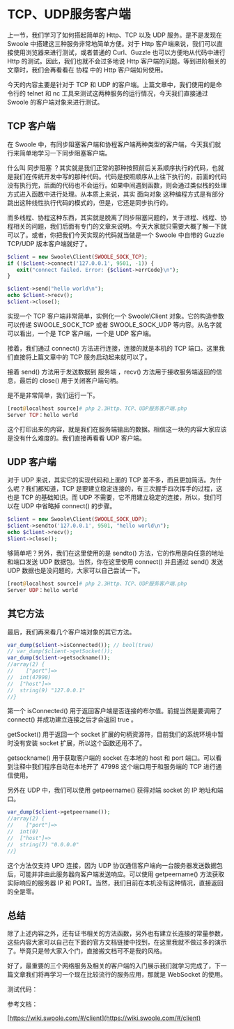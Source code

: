 # TCP、UDP服务客户端

上一节，我们学习了如何搭起简单的 Http、TCP 以及 UDP 服务。是不是发现在 Swoole 中搭建这三种服务非常地简单方便。对于 Http 客户端来说，我们可以直接使用浏览器来进行测试，或者普通的 Curl、Guzzle 也可以方便地从代码中进行 Http 的测试。因此，我们也就不会过多地说 Http 客户端的问题。等到进阶相关的文章时，我们会再看看在 协程 中的 Http 客户端如何使用。

今天的内容主要是针对于 TCP 和 UDP 的客户端。上篇文章中，我们使用的是命令行的 telnet 和 nc 工具来测试这两种服务的运行情况，今天我们直接通过 Swoole 的客户端对象来进行测试。

## TCP 客户端

在 Swoole 中，有同步阻塞客户端和协程客户端两种类型的客户端，今天我们就行来简单地学习一下同步阻塞客户端。

什么叫 同步阻塞 ？其实就是我们正常的那种按照前后关系顺序执行的代码，也就是我们在传统开发中写的那种代码。代码是按照顺序从上往下执行的，前面的代码没有执行完，后面的代码也不会运行。如果中间遇到函数，则会通过类似栈的处理方式进入函数中进行处理。从本质上来说，其实 面向对象 这种编程方式是有部分跳出这种线性执行代码的模式的，但是，它还是同步执行的。

而多线程、协程这种东西，其实就是脱离了同步阻塞问题的，关于进程、线程、协程相关的问题，我们后面有专门的文章来说明。今天大家就只需要大概了解一下就可以了。或者，你把我们今天实现的代码就当做是一个 Swoole 中自带的 Guzzle TCP/UDP 版本客户端就好了。

```php
$client = new Swoole\Client(SWOOLE_SOCK_TCP);
if (!$client->connect('127.0.0.1', 9501, -1)) {
   exit("connect failed. Error: {$client->errCode}\n");
}

$client->send("hello world\n");
echo $client->recv();
$client->close();
```

实现一个 TCP 客户端非常简单，实例化一个 Swoole\Client 对象。它的构造参数可以传递 SWOOLE_SOCK_TCP 或者 SWOOLE_SOCK_UDP 等内容。从名字就可以看出，一个是 TCP 客户端，一个是 UDP 客户端。

接着，我们通过 connect() 方法进行连接，连接的就是本机的 TCP 端口。这里我们直接将上篇文章中的 TCP 服务启动起来就可以了。

接着 send() 方法用于发送数据到 服务端 ，recv() 方法用于接收服务端返回的信息，最后的 close() 用于关闭客户端句柄。

是不是非常简单，我们运行一下。

```php
[root@localhost source]# php 2.3Http、TCP、UDP服务客户端.php
Server TCP：hello world
```

这个打印出来的内容，就是我们在服务端输出的数据。相信这一块的内容大家应该是没有什么难度的。我们直接再看看 UDP 客户端。

## UDP 客户端

对于 UDP 来说，其实它的实现代码和上面的 TCP 差不多，而且更加简洁。为什么呢？我们都知道，TCP 是要建立稳定连接的，有三次握手四次挥手的过程，这也是 TCP 的基础知识。而 UDP 不需要，它不用建立稳定的连接，所以，我们可以在 UDP 中省略掉 connect() 的步骤。

```php
$client = new Swoole\Client(SWOOLE_SOCK_UDP);
$client->sendto('127.0.0.1', 9501, "hello world\n");
echo $client->recv();
$lient->close();
```

够简单吧？另外，我们在这里使用的是 sendto() 方法，它的作用是向任意的地址和端口发送 UDP 数据包。当然，你在这里使用 connect() 并且通过 send() 发送 UDP 数据也是没问题的，大家可以自己尝试一下。

```php
[root@localhost source]# php 2.3Http、TCP、UDP服务客户端.php
Server UDP：hello world
```

## 其它方法

最后，我们再来看几个客户端对象的其它方法。

```php
var_dump($client->isConnected()); // bool(true)
// var_dump($client->getSocket());
var_dump($client->getsockname());
//array(2) {
//    ["port"]=>
//  int(47998)
//  ["host"]=>
//  string(9) "127.0.0.1"
//}
```

第一个 isConnected() 用于返回客户端是否连接的布尔值。前提当然是要调用了 connect() 并成功建立连接之后才会返回 true 。

getSocket() 用于返回一个 socket 扩展的句柄资源符，目前我们的系统环境中暂时没有安装 socket 扩展，所以这个函数还用不了。

getsockname() 用于获取客户端的 socket 在本地的 host 和 port 端口。可以看到注释中我们程序自动在本地开了 47998 这个端口用于和服务端的 TCP 进行通信使用。

另外在 UDP 中，我们可以使用 getpeername() 获得对端 socket 的 IP 地址和端口。

```php
var_dump($client->getpeername());
//array(2) {
//    ["port"]=>
//  int(0)
//  ["host"]=>
//  string(7) "0.0.0.0"
//}
```

这个方法仅支持 UPD 连接，因为 UDP 协议通信客户端向一台服务器发送数据包后，可能并非由此服务器向客户端发送响应。可以使用 getpeername() 方法获取实际响应的服务器 IP 和 PORT。当然，我们目前在本机没有这种情况，直接返回的全是零。

## 总结

除了上述内容之外，还有证书相关的方法函数，另外也有建立长连接的常量参数，这些内容大家可以自己在下面的官方文档链接中找到，在这里我就不做过多的演示了。毕竟只是带大家入个门，直接搬文档可不是我的风格。

好了，最重要的三个网络服务及相关的客户端的入门展示我们就学习完成了，下一篇文章我们将再学习一个现在比较流行的服务应用，那就是 WebSocket 的使用。

测试代码：

参考文档：

[https://wiki.swoole.com/#/client](https://wiki.swoole.com/#/client)